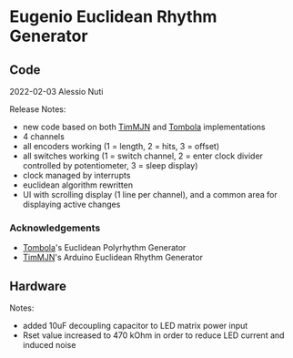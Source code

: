 # Eugenio Euclidean Rhythm Generator

## Code

2022-02-03 Alessio Nuti

Release Notes:
- new code based on both [TimMJN](https://github.com/TimMJN/Arduino-Euclidean-Rhythm-Generator) and [Tombola](https://modwiggler.com/forum/viewtopic.php?t=45485) implementations
- 4 channels
- all encoders working (1 = length, 2 = hits, 3 = offset)
- all switches working (1 = switch channel, 2 = enter clock divider controlled by potentiometer, 3 = sleep display)
- clock managed by interrupts
- euclidean algorithm rewritten
- UI with scrolling display (1 line per channel), and a common area for displaying active changes

### Acknowledgements
- [Tombola](https://modwiggler.com/forum/viewtopic.php?t=45485)'s Euclidean Polyrhythm Generator
- [TimMJN](https://github.com/TimMJN/Arduino-Euclidean-Rhythm-Generator)'s Arduino Euclidean Rhythm Generator


## Hardware

Notes:
- added 10uF decoupling capacitor to LED matrix power input
- Rset value increased to 470 kOhm in order to reduce LED current and induced noise
